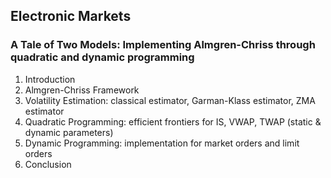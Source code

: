 ## Electronic Markets

### A Tale of Two Models: Implementing Almgren-Chriss through quadratic and dynamic programming

1.	Introduction
2.	Almgren-Chriss Framework
3.	Volatility Estimation: classical estimator, Garman-Klass estimator, ZMA estimator
4.	Quadratic Programming: efficient frontiers for IS, VWAP, TWAP (static & dynamic parameters)
5.	Dynamic Programming: implementation for market orders and limit orders
6.	Conclusion